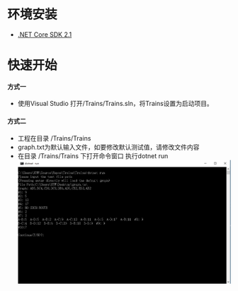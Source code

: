 ﻿# 环境安装 #
- [.NET Core SDK 2.1](https://dotnet.microsoft.com/download)

# 快速开始 #
#### 方式一
- 使用Visual Studio 打开/Trains/Trains.sln，将Trains设置为启动项目。

#### 方式二
- 工程在目录 /Trains/Trains 
- graph.txt为默认输入文件，如要修改默认测试值，请修改文件内容
- 在目录 /Trains/Trains 下打开命令窗口 执行dotnet run 
![示例1](/Example2.png)
